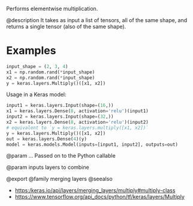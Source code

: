 Performs elementwise multiplication.

@description
It takes as input a list of tensors, all of the same shape,
and returns a single tensor (also of the same shape).

# Examples
```python
input_shape = (2, 3, 4)
x1 = np.random.rand(*input_shape)
x2 = np.random.rand(*input_shape)
y = keras.layers.Multiply()([x1, x2])
```

Usage in a Keras model:

```python
input1 = keras.layers.Input(shape=(16,))
x1 = keras.layers.Dense(8, activation='relu')(input1)
input2 = keras.layers.Input(shape=(32,))
x2 = keras.layers.Dense(8, activation='relu')(input2)
# equivalent to `y = keras.layers.multiply([x1, x2])`
y = keras.layers.Multiply()([x1, x2])
out = keras.layers.Dense(4)(y)
model = keras.models.Model(inputs=[input1, input2], outputs=out)
```

@param ...
Passed on to the Python callable

@param inputs
layers to combine

@export
@family merging layers
@seealso
+ <https:/keras.io/api/layers/merging_layers/multiply#multiply-class>
+ <https://www.tensorflow.org/api_docs/python/tf/keras/layers/Multiply>
